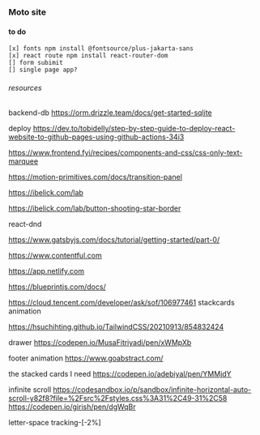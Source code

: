 ### Moto site

#### to do
	[x] fonts npm install @fontsource/plus-jakarta-sans
	[x] react route npm install react-router-dom
	[] form subimit
	[] single page app?


###### resources

backend-db https://orm.drizzle.team/docs/get-started-sqlite

deploy https://dev.to/tobidelly/step-by-step-guide-to-deploy-react-website-to-github-pages-using-github-actions-34i3

https://www.frontend.fyi/recipes/components-and-css/css-only-text-marquee

https://motion-primitives.com/docs/transition-panel

https://ibelick.com/lab

https://ibelick.com/lab/button-shooting-star-border

react-dnd

https://www.gatsbyjs.com/docs/tutorial/getting-started/part-0/

https://www.contentful.com

https://app.netlify.com

https://blueprintjs.com/docs/


https://cloud.tencent.com/developer/ask/sof/106977461 stackcards animation

https://hsuchihting.github.io/TailwindCSS/20210913/854832424


drawer https://codepen.io/MusaFitriyadi/pen/xWMpXb

footer animation https://www.goabstract.com/


the stacked cards I need https://codepen.io/adebiyal/pen/YMMjdY


infinite scroll
https://codesandbox.io/p/sandbox/infinite-horizontal-auto-scroll-y82f8?file=%2Fsrc%2Fstyles.css%3A31%2C49-31%2C58
https://codepen.io/girish/pen/dgWqBr



letter-space tracking-[-2%]